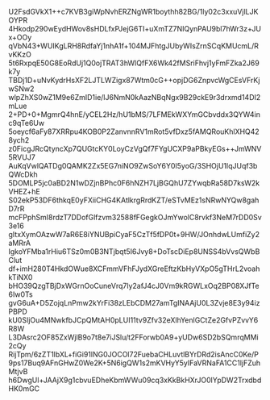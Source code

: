 U2FsdGVkX1++c7KVB3giWpNvhERZNgWR1boythh82BG/1ly02c3xxuVjlLJKOYPR
4Hkodp290wEydHWov8sHDLfxPJejG6TI+uXmTZ7NIQynPAU9bl7hWr3z+JUx+OOy
qVbN43+WUIKgLRH8RdfaYj1nhA1f+104MJFhtgJUbyWIsZrnSCqKMUcmL/RvKKzO
5t6RxpqE50G8EoRdUj1Q0ojTRAT3hWlQfFX6Wk42fMSriFhvj1yFmFZka2J69k7y
TBDj1D+uNvKydrHsXF2LJTLWZigx87Wtm0cG++opjDG6ZnpvcWgCEsVFrKjwSNw2
wlpZhXS0wZ1M9e6ZmID1ie/lJ6NmN0kAazNBqNgx9B29ckE9r3drxmd14DI2mLue
2+PD+0+MgmrQ4hnE/yCEL2Hz/hU1bMS/7LFMEkWXYmGCbvddx3QYW4inc9qTe6Uw
5oeycf6aFy87XRRpu4KOB0P2ZanvnnRV1mRot5vfDxz5fAMQRouKhlXHQ428ych2
z0FicgJRcQtyncXp7QUGtcKY0LoyCzVgQf7FYgUCXP9aPBkyEGs++JmWNV5RVUJ7
AuKqVwlQATDg0QAMK2Zx5EG7niNO9ZwSoY6Y0I5yoG/3SHOjU1lqJUqf3bQWcDkh
5DOMLP5jc0aBD2N1wDZjnBPhc0F6hNZH7LjBGQhU7ZYwqbRa58D7ksW2kVHEZ+hE
S02ekP53DF6thkqE0yFXiiCHG4KAtlkrgRrdKZT/eSTvMEz1sNRwNYQw8gahD7rR
mcFPphSmI8rdzT7DDofGlfzvm32588fFGegkOJmYwolC8rvkf3NeM7rDD0Sv3e16
gItxXymOAzwW7aR6E8iYNUBpiCyaF5CzTf5fDP0t+9HW/JOnhdwLUmfiZy2aMRrA
IgkoYFMba1rHiu6TSz0m0B3NTjbqt5I6Jvy8+DoTscDiEp8UNSS4bVvsQWbBClut
df+imH280T4HkdOWue8XCFmmVFhFJydXGreEftzKbHyVXpO5gTHrL2voahkTiNX0
bHO39QzgTBjDxWGrnOoCuneVrq7ly2afJ4cJ0Vm9kRGWLxOq2BP08XJfTe6Iw0Ts
gvG6uA+D5ZojqLnPmw2kYrFi38zLEbCDM27amTgINAAjU0L3Zvje8E3y94izPBPD
kU0SIjOu4MNwkfbJCpQMtAH0pLUI11tv9Zfv32eXlhYenlGCtZe2GfvPZvvY6R8W
L3DAsrc2OF85ZxWjlB9o7t8e7iJSlu/t2FForwb0A9+yUDw6SD2bSQmrqMMi2cQy
RijTpm/6zZT1lbXL+fiGi91lNG0JOCOl72FuebaCHLuvtlBYrDRd2isAncC0Ke/P
9ps17Buq9AFnGHwZ0We2K+5N6igQW1s2mKVHyY5yIFaVRNaFA1CC1ljFZuhMtjvB
h6DwgUl+JAAjX9g1cbvuEDheKbmWWu09cq3xKkBkHXrJO0lYpDW2TrxdbdHK0mGC
